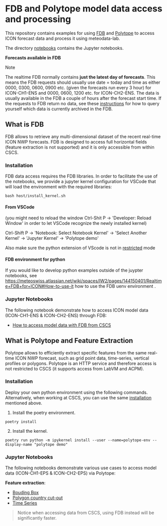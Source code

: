 # FDB and Polytope model data access and processing

This repository contains examples for using [FDB](https://meteoswiss.atlassian.net/wiki/spaces/IW2/pages/144150401/Realtime+FDB+for+ICON) and [Polytope](https://meteoswiss.atlassian.net/wiki/spaces/IW2/pages/327780397/Polytope) to access ICON forecast data and process it using meteodata-lab.

The directory [notebooks](notebooks) contains the Jupyter notebooks.

**Forecasts available in FDB**

> [!NOTE]
> The realtime FDB normally contains **just the latest day of forecasts**. This means the FDB requests should usually use date = today and time as either 0000, 0300, 0600, 0900 etc. (given the forecasts run every 3 hour) for ICON-CH1-ENS and 0000, 0600, 1200 etc. for ICON-CH2-ENS. The data is usually available in the FDB a couple of hours after the forecast start time. If the requests to FDB return no data, see these [instructions](https://meteoswiss.atlassian.net/wiki/spaces/IW2/pages/144150401/Realtime+FDB+ICON-CH1#Query-available-data-on-Balfrin) for how to query yourself which data is currently archived in the FDB.

## What is FDB

FDB allows to retrieve any multi-dimensional dataset of the recent real-time ICON NWP forecasts.
FDB is designed to access full horizontal fields (feature extraction is not supported) and it is only accessible from within CSCS.

### Installation
FDB data access requires the FDB libraries. In order to facilitate the use of the notebooks, we provide a jupyter kernel configuration for VSCode that will load the environment with the required libraries:

```
bash host/install_kernel.sh
```

#### From VSCode
(you might need to reload the window Ctrl-Shit P -> 'Developer: Reload Window' in order to let VSCode recognize the newly installed kernel)

Ctrl-Shift P -> 'Notebook: Select Notebook Kernel' -> 'Select Another Kernel' -> 'Jupyter Kernel' -> 'Polytope demo'

Also make sure the python extension of VScode is not in [restricted](https://stackoverflow.com/questions/64723778/visual-studio-code-using-the-microsoft-python-extension-cannot-execute-code) mode

#### FDB environment for python
If you would like to develop python examples outside of the juypter notebooks, see https://meteoswiss.atlassian.net/wiki/spaces/IW2/pages/144150401/Realtime+FDB+for+ICON#How-to-use-it how to use the FDB uenv environment .

### Jupyter Notebooks

The following notebook demonstrate how to access ICON model data (ICON-CH1-ENS & ICON-CH2-ENS) through FDB:
* [How to access model data with FDB from CSCS](https://github.com/MeteoSwiss/nwp-fdb-polytope-demo/blob/main/notebooks/FDB/data_retrieve_from_FDB.ipynb)

## What is Polytope and Feature Extraction

Polytope allows to efficiently extract specific features from the same real-time ICON NWP forecast, such as grid point data, time-series, vertical profiles or polygons.
Polytope is an HTTP service and therefore access is not restricted to CSCS (it supports access from LabVM and ACPM).

### Installation
Deploy your own python environment using the following commands. Alternatively, when working at CSCS, you can use the same [installation](#installation) mentioned above.

1. Install the poetry environment.
```
poetry install
```
2. Install the kernel.
```
poetry run python -m ipykernel install --user --name=polytope-env --display-name "polytope demo"
```

### Jupyter Notebooks

The following notebooks demonstrate various use cases to access model data (ICON-CH1-EPS & ICON-CH2-EPS) via Polytope:

**Feature extraction**:
* [Bouding Box](https://github.com/MeteoSwiss/nwp-fdb-polytope-demo/blob/main/notebooks/Polytope/feature_bounding_box.ipynb)
* [Polygon country cut-out](https://github.com/MeteoSwiss/nwp-fdb-polytope-demo/blob/main/notebooks/Polytope/feature_polygon_country_cut-out.ipynb)
* [Time Series](https://github.com/MeteoSwiss/nwp-fdb-polytope-demo/blob/main/notebooks/Polytope/feature_time_series.ipynb)

> Notice when accessing data from CSCS, using FDB instead will be significantly faster.
